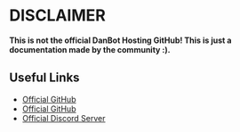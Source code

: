 # DISCLAIMER
**This is __not__ the official DanBot Hosting GitHub! This is just a documentation made by the community :).**

## Useful Links
- [Official GitHub](https://github.com/DanBot-Hosting)
- [Official GitHub](https://danbot.host)
- [Official Discord Server]()
